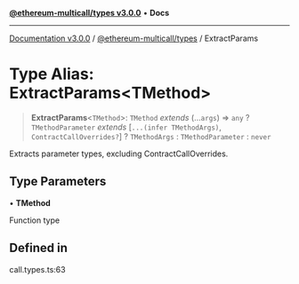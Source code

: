 [**@ethereum-multicall/types v3.0.0**](../README.md) • **Docs**

***

[Documentation v3.0.0](../../../packages.md) / [@ethereum-multicall/types](../README.md) / ExtractParams

# Type Alias: ExtractParams\<TMethod\>

> **ExtractParams**\<`TMethod`\>: `TMethod` *extends* (...`args`) => `any` ? `TMethodParameter` *extends* [`...(infer TMethodArgs)`, `ContractCallOverrides?`] ? `TMethodArgs` : `TMethodParameter` : `never`

Extracts parameter types, excluding ContractCallOverrides.

## Type Parameters

• **TMethod**

Function type

## Defined in

call.types.ts:63

